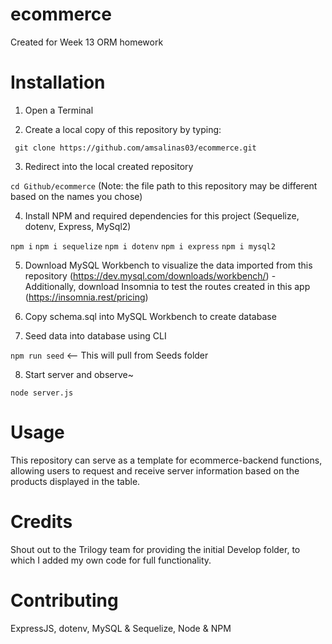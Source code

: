 # ecommerce

Created for Week 13 ORM homework

# Installation

1. Open a Terminal

2. Create a local copy of this repository by typing:

`` git clone https://github.com/amsalinas03/ecommerce.git``

3. Redirect into the local created repository

`` cd Github/ecommerce `` (Note: the file path to this repository may be different based on the names you chose)

4. Install NPM and required dependencies for this project (Sequelize, dotenv, Express, MySql2)

`` npm i ``
`` npm i sequelize ``
`` npm i dotenv ``
`` npm i express ``
`` npm i mysql2 ``

5. Download MySQL Workbench to visualize the data imported from this repository (https://dev.mysql.com/downloads/workbench/)
  -Additionally, download Insomnia to test the routes created in this app (https://insomnia.rest/pricing)
  
6. Copy schema.sql into MySQL Workbench to create database

7. Seed data into database using CLI

`` npm run seed `` <-- This will pull from Seeds folder

8. Start server and observe~

`` node server.js ``

# Usage

This repository can serve as a template for ecommerce-backend functions, allowing users to request and receive server information based on the products displayed in the table.

# Credits
Shout out to the Trilogy team for providing the initial Develop folder, to which I added my own code for full functionality.

# Contributing
ExpressJS, dotenv, MySQL & Sequelize, Node & NPM
